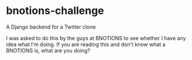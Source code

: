 # bnotions-challenge
A Django backend for a Twitter clone

I was asked to do this by the guys at BNOTIONS to see whether I have any idea what I'm doing. If you are reading this and don't know what a BNOTIONS is, what are you doing?
